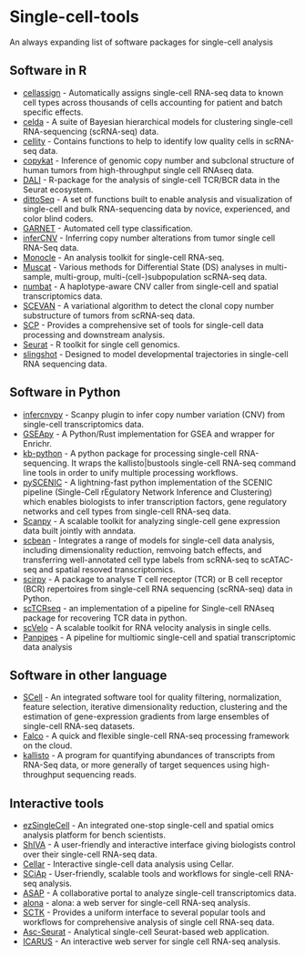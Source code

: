 # Single-cell-tools

An always expanding list of software packages for single-cell analysis

## Software in R
- [cellassign](https://github.com/irrationone/cellassign/) - Automatically assigns single-cell RNA-seq data to known cell types across thousands of cells accounting for patient and batch specific effects.
- [celda](https://bioconductor.org/packages/release/bioc/html/celda.html) - A suite of Bayesian hierarchical models for clustering single-cell RNA-sequencing (scRNA-seq) data.
- [cellity](https://github.com/teichlab/cellity) - Contains functions to help to identify low quality cells in scRNA-seq data.
- [copykat](https://github.com/navinlabcode/copykat) - Inference of genomic copy number and subclonal structure of human tumors from high-throughput single cell RNAseq data.
- [DALI](https://github.com/vibscc/DALI) - R-package for the analysis of single-cell TCR/BCR data in the Seurat ecosystem.
- [dittoSeq](https://github.com/dtm2451/dittoSeq) - A set of functions built to enable analysis and visualization of single-cell and bulk RNA-sequencing data by novice, experienced, and color blind coders.
- [GARNET](https://cole-trapnell-lab.github.io/garnett/) - Automated cell type classification.
- [inferCNV](https://github.com/broadinstitute/inferCNV) - Inferring copy number alterations from tumor single cell RNA-Seq data.
- [Monocle](https://cole-trapnell-lab.github.io/monocle-release/) - An analysis toolkit for single-cell RNA-seq.
- [Muscat](https://github.com/HelenaLC/muscat) - Various methods for Differential State (DS) analyses in multi-sample, multi-group, multi-(cell-)subpopulation scRNA-seq data.
- [numbat](https://github.com/kharchenkolab/numbat) - A haplotype-aware CNV caller from single-cell and spatial transcriptomics data.
- [SCEVAN](https://github.com/AntonioDeFalco/SCEVAN) - A variational algorithm to detect the clonal copy number substructure of tumors from scRNA-seq data.
- [SCP](https://github.com/zhanghao-njmu/SCP) - Provides a comprehensive set of tools for single-cell data processing and downstream analysis.
- [Seurat](https://satijalab.org/seurat/) - R toolkit for single cell genomics.
- [slingshot](https://github.com/kstreet13/slingshot) - Designed to model developmental trajectories in single-cell RNA sequencing data.  


## Software in Python
- [infercnvpy](https://github.com/icbi-lab/infercnvpy) - Scanpy plugin to infer copy number variation (CNV) from single-cell transcriptomics data.
- [GSEApy](https://github.com/zqfang/GSEApy) - A Python/Rust implementation for GSEA and wrapper for Enrichr.
- [kb-python](https://github.com/pachterlab/kb_python) - A python package for processing single-cell RNA-sequencing. It wraps the kallisto|bustools single-cell RNA-seq command line tools in order to unify multiple processing workflows.
- [pySCENIC](https://github.com/aertslab/pySCENIC) - A lightning-fast python implementation of the SCENIC pipeline (Single-Cell rEgulatory Network Inference and Clustering) which enables biologists to infer transcription factors, gene regulatory networks and cell types from single-cell RNA-seq data.
- [Scanpy](https://github.com/theislab/scanpy)  - A scalable toolkit for analyzing single-cell gene expression data built jointly with anndata.
- [scbean](https://github.com/jhu99/scbean) - Integrates a range of models for single-cell data analysis, including dimensionality reduction, remvoing batch effects, and transferring well-annotated cell type labels from scRNA-seq to scATAC-seq and spatial resoved transcriptomics.
- [scirpy](https://github.com/scverse/scirpy) - A package to analyse T cell receptor (TCR) or B cell receptor (BCR) repertoires from single-cell RNA sequencing (scRNA-seq) data in Python.
- [scTCRseq](https://github.com/ElementoLab/scTCRseq)  - an implementation of a pipeline for Single-cell RNAseq package for recovering TCR data in python.
- [scVelo](https://github.com/theislab/scvelo) - A scalable toolkit for RNA velocity analysis in single cells.
- [Panpipes](https://genomebiology.biomedcentral.com/articles/10.1186/s13059-024-03322-7#availability-of-data-and-materials) - A pipeline for multiomic single-cell and spatial transcriptomic data analysis

  
## Software in other language
- [SCell](https://github.com/diazlab/SCell) - An integrated software tool for quality filtering, normalization, feature selection, iterative dimensionality reduction, clustering and the estimation of gene-expression gradients from large ensembles of single-cell RNA-seq datasets.
- [Falco](https://github.com/VCCRI/Falco) - A quick and flexible single-cell RNA-seq processing framework on the cloud.
- [kallisto](https://github.com/pachterlab/kallisto) - A program for quantifying abundances of transcripts from RNA-Seq data, or more generally of target sequences using high-throughput sequencing reads.


## Interactive tools
- [ezSingleCell](https://www.nature.com/articles/s41467-024-48188-2) - An integrated one-stop single-cell and spatial omics analysis platform for bench scientists.
- [ShIVA](https://www.nature.com/articles/s41598-023-40959-z) - A user-friendly and interactive interface giving biologists control over their single-cell RNA-seq data.
- [Cellar](https://www.nature.com/articles/s41467-022-29744-0) - Interactive single-cell data analysis using Cellar.
- [SCiAp](https://www.nature.com/articles/s41592-021-01102-w) - User-friendly, scalable tools and workflows for single-cell RNA-seq analysis.
- [ASAP](https://asap.epfl.ch/) - A collaborative portal to analyze single-cell transcriptomics data.
- [alona](https://academic.oup.com/bioinformatics/article/36/12/3910/5824295) - alona: a web server for single-cell RNA-seq analysis.
- [SCTK](https://www.camplab.net/sctk/) - Provides a uniform interface to several popular tools and workflows for comprehensive analysis of single cell RNA-seq data.
- [Asc-Seurat](https://asc-seurat.readthedocs.io/en/latest/index.html) - Analytical single-cell Seurat-based web application.
- [ICARUS](https://academic.oup.com/nar/article/50/W1/W427/6583234) - An interactive web server for single cell RNA-seq analysis.
